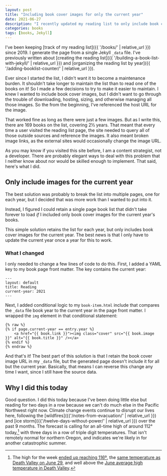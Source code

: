 ```yaml
---
layout: post
title: "Including book cover images for only the current year"
date: 2021-06-27
description: "I recently updated my reading list to only include book cover images for the current year."
categories: books
tags: [books, Jekyll]
---
```


I've been keeping [track of my reading list]({{ '/books/' | relative_url }}) since 2019. I generate the page from a single Jekyll `_data` file. I've previously written about [creating the reading list]({{ '/building-a-book-list-with-jekyll/' | relative_url }}) and [organizing the reading list by year]({{ '/adding-booklist-counter/' | relative_url }}).

Ever since I started the list, I didn't want it to become a maintenance burden. It shouldn't take longer to maintain the list than to read one of the books on it! So I made a few decisions to try to make it easier to maintain. I knew I wanted to include book cover images, but I didn't want to go through the trouble of downloading, hosting, sizing, and otherwise managing all those images. So the from the beginning, I've referenced the host URL for the image.

That worked fine as long as there were just a few images. But as I write this, there are 169 books on the list, covering 2½ years. That meant that every time a user visited the reading list page, the site needed to query all of those outside sources and reference the images. It also meant broken image links, as the external sites would occasionally change the image URL.

As you may know if you visited this site before, I am a content strategist, not a developer. There are probably elegant ways to deal with this problem that I neither know about nor would be skilled enough to implement. That said, here's what I did.

## Only include images for the current year
The best solution was probably to break the list into multiple pages, one for each year, but I decided that was more work than I wanted to put into it.

Instead, I figured I could retain a single page book list that didn't take forever to load _if_ I included only book cover images for the current year's books.

This simple solution retains the list for each year, but only includes book cover images for the current year. The best news is that I only have to update the current year once a year for this to work.

### What I changed
I only needed to change a few lines of code to do this. First, I added a YAML key to my book page front matter. The key contains the current year:

```
---
layout: default
title: Reading
current-year: 2021
---
```

Next, I added conditional logic to my `book-item.html` include that compares the `_data` file book year to the current year in the page front matter. I wrapped the `img` element in that conditional statement:

```
{% raw %}
{% if page.current-year == entry.year %}
    <a href="{{ book.link }}"><img class="cover" src="{{ book.image }}" alt="{{ book.title }}" /></a>
{% endif %}
{% endraw %}
```

And that's it! The best part of this solution is that I retain the book cover image URL in my `_data` file, but the generated page doesn't include it for all but the current year. Basically, that means I can reverse this change any time I want, since I still have the source data.

## Why I did this today
Good question. I did this today because I've been doing little else but reading for two days in a row because we can't do much else in the Pacific Northwest right now. Climate change events continue to disrupt our lives here, following the [wildfires]({{'/notes-from-evacuation/' | relative_url }}) and [ice storm]({{'/twelve-days-without-power/' | relative_url }}) over the past 9 months. The forecast is calling for an all-time high of around 112° today,[^1] with three days in a row of triple digit temperatures. That isn't remotely normal for northern Oregon, and indicates we're likely in for another catastrophic summer.

[^1]: The high for the week [ended up reaching 116º](https://www.oregonlive.com/weather/2021/06/portland-records-all-time-high-temperature-of-113-setting-new-record-for-third-day-in-a-row.html), the [same temperature as Death Valley on June 29](https://www.accuweather.com/en/us/death-valley/92384/june-weather/2258469?year=2021), and well above the [June average high temperature in Death Valley](https://www.nps.gov/deva/learn/nature/weather-and-climate.htm).
